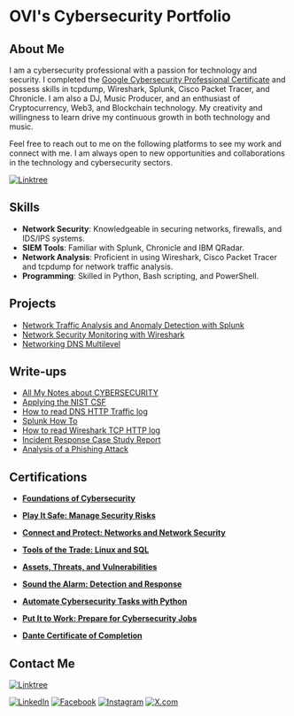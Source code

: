 # OVI's Cybersecurity Portfolio
## About Me

I am a cybersecurity professional with a passion for technology and security. I completed the [Google Cybersecurity Professional Certificate](https://www.coursera.org/account/accomplishments/specialization/BRZK4ET69VY4) and possess skills in tcpdump, Wireshark, Splunk, Cisco Packet Tracer, and Chronicle. I am also a DJ, Music Producer, and an enthusiast of Cryptocurrency, Web3, and Blockchain technology. My creativity and willingness to learn drive my continuous growth in both technology and music.

Feel free to reach out to me on the following platforms to see my work and connect with me. I am always open to new opportunities and collaborations in the technology and cybersecurity sectors.

[![Linktree](https://img.shields.io/badge/Linktree-@ovidijusvasys-green?style=for-the-badge)](https://linktr.ee/ovidijusvasys)

## Skills
- **Network Security**: Knowledgeable in securing networks, firewalls, and IDS/IPS systems.
- **SIEM Tools**: Familiar with Splunk, Chronicle and IBM QRadar.
- **Network Analysis**: Proficient in using Wireshark, Cisco Packet Tracer and tcpdump for network traffic analysis.
- **Programming**: Skilled in Python, Bash scripting, and PowerShell.

## Projects
- [Network Traffic Analysis and Anomaly Detection with Splunk](https://www.dropbox.com/scl/fi/xqrz8ehs727f871ngk7zp/Splunk-Project-in-Splunk.pdf?rlkey=9fh0dqezao10ei9qdslgbauw1&st=h4cruchj&dl=0)
- [Network Security Monitoring with Wireshark](https://www.dropbox.com/scl/fi/5h2c9slt8k1br1qem7wfo/Wireshark.pdf?rlkey=kyslvutb7mdxrn43hpvn8k60t&st=j6gaasx8&dl=0)
- [Networking DNS Multilevel](https://www.dropbox.com/scl/fi/ctn83iey2tkzcthjxdgue/Networking-DNS-Multilevel.png?rlkey=mpnymuzr84udhozyeha7cgq1c&st=nmv19mn1&dl=0)

## Write-ups
- [All My Notes about CYBERSECURITY](https://www.dropbox.com/scl/fi/6p6a5c45l172p3bvi5pdl/All-Notes-from-Cybersecurity.pdf?rlkey=xjj5g0kvhnfldshbsh4g8k557&st=vf9mrb1k&dl=0)
- [Applying the NIST CSF](https://www.dropbox.com/scl/fi/82jf3tsyp3fbkr7hw71c5/Applying-the-NIST-CSF.pdf?rlkey=h11o5eogqx4lqi7gwi12c0zqq&st=iebq60v2&dl=0)
- [How to read DNS HTTP Traffic log](https://www.dropbox.com/scl/fi/r2pwa6jzdeoixotcaukhi/How-to-read-the-DNS-HTTP-traffic-log.pdf?rlkey=tc8lcfw3m5lb4a57sk1v13wcp&st=7vggleyb&dl=0)
- [Splunk How To](https://www.dropbox.com/scl/fi/rb6ck9wjpvzlfutdr5esq/Splunk-How-To.pdf?rlkey=fn0lcmz1ega0zxq6idp20qzcm&st=byt4djh4&dl=0)
- [How to read Wireshark TCP HTTP log](https://www.dropbox.com/scl/fi/idddnxfd1y42sjgk8n68v/How-to-read-a-Wireshark-TCP_HTTP-log.pdf?rlkey=bvng5w3bk0busv7ak9y5fdxye&st=pw1jwtd5&dl=0)
- [Incident Response Case Study Report](https://www.dropbox.com/scl/fi/nqlsck3z25odf0wa4triz/Incident-Response-Case-Study-Report-Detecting-Unauthorized-Access-Attempts.pdf?rlkey=vxfgxzmnohxk4p6zbp2givaas&st=e7qyjqtx&dl=0)
- [Analysis of a Phishing Attack](https://www.dropbox.com/scl/fi/l6anzdczroefubbt3ognm/Analysis-of-a-Phishing-Attack.pdf?rlkey=uk63zwm1y5hpzwduun4hpizg7&st=nt10upgh&dl=0)

## Certifications

- **[Foundations of Cybersecurity](https://www.coursera.org/account/accomplishments/verify/2MK64MNERS3F)**
 
- **[Play It Safe: Manage Security Risks](https://www.coursera.org/account/accomplishments/verify/8U8JL9UZ26NA)**

- **[Connect and Protect: Networks and Network Security](https://www.coursera.org/account/accomplishments/verify/GHD5YBWNCZCF)**
  
- **[Tools of the Trade: Linux and SQL](https://www.coursera.org/account/accomplishments/verify/FA6TQP52FZQN)**

- **[Assets, Threats, and Vulnerabilities](https://www.coursera.org/account/accomplishments/verify/DCQ8V5FQLRVA)**

- **[Sound the Alarm: Detection and Response](https://www.coursera.org/account/accomplishments/verify/6YXXUGB6D8SP)**

- **[Automate Cybersecurity Tasks with Python](https://www.coursera.org/account/accomplishments/verify/NEGUGLQVH5Z8)**

- **[Put It to Work: Prepare for Cybersecurity Jobs](https://www.coursera.org/account/accomplishments/verify/Z6LVZ58M5HXQ)**

- **[Dante Certificate of Completion](https://www.dropbox.com/preview/CYBERSECURITY%20COURSE/certification-2nd-Edition-Dante-Level-1---English-ovidijus.vasys%40encore-anzpac.com.pdf?context=content_suggestions&role=personal)**

## Contact Me

[![Linktree](https://img.shields.io/badge/Linktree-@ovidijusvasys-green?style=for-the-badge)](https://linktr.ee/ovidijusvasys)

[![LinkedIn](https://img.shields.io/badge/LinkedIn-%230077B5.svg?logo=linkedin&logoColor=white)](https://www.linkedin.com/in/ovidijus-vasys-11aaa9166/)
[![Facebook](https://img.shields.io/badge/Facebook-%231877F2.svg?logo=facebook&logoColor=white)](https://www.facebook.com/ovidijus.vasys)
[![Instagram](https://img.shields.io/badge/Instagram-%23E4405F.svg?logo=instagram&logoColor=white)](https://instagram.com/ovimusic)
[![X.com](https://img.shields.io/badge/X.com-%231DA1F2.svg?logo=twitter&logoColor=white)](https://x.com/OVI_Ovidijus)





